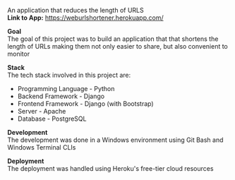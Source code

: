 
An application that reduces the length of URLS  
**Link to App:** https://weburlshortener.herokuapp.com/

**Goal**  
The goal of this project was to build an application that that shortens the length of URLs making them not only easier to share, but also convenient to monitor

**Stack**  
The tech stack involved in this project are:

<ul>
  <li>Programming Language - Python</li>
  <li>Backend  Framework - Django</li>
  <li>Frontend  Framework - Django (with Bootstrap)</li>
  <li>Server - Apache</li>
  <li>Database - PostgreSQL</li>
</ul>

**Development**  
The development was done in a Windows environment using Git Bash and Windows Terminal CLIs

**Deployment**  
The deployment was handled using Heroku's free-tier cloud resources




